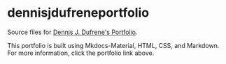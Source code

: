 ﻿# dennisjdufreneportfolio

Source files for [Dennis J. Dufrene's Portfolio](https://dennisjdufrene.github.io/dennisjdufreneportfolio/).

This portfolio is built using Mkdocs-Material, HTML, CSS, and Markdown. For more information, click the portfolio link above.

